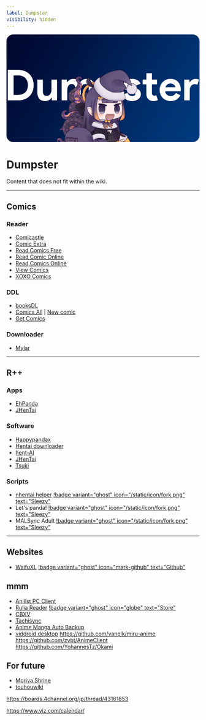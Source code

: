 ```yaml
---
label: Dumpster
visibility: hidden
---
```


![](/static/thumb/dumpster.png)
# Dumpster
Content that does not fit within the wiki.
___

## Comics

### Reader
- [Comicastle](https://www.comicastle.org/)
- [Comic Extra](https://ww1.comicextra.com/)
- [Read Comics Free](https://readcomicsfree.com/)
- [Read Comic Online](https://readcomiconline.li/)
- [Read Comics Online](https://readcomicsonline.ru/)
- [View Comics](https://viewcomics.me/)
- [XOXO Comics](https://xoxocomics.com/)

### DDL
- [booksDL](https://booksdl.org/comics0/)
- [Comics All](https://comics-all.com/) | [New comic](https://newcomic.info/)
- [Get Comics](https://getcomics.info/)

### Downloader
- [Mylar](https://github.com/mylar3/mylar3)

___
## R++

### Apps
- [EhPanda](https://github.com/EhPanda-Team/EhPanda)
- [JHenTai](https://github.com/jiangtian616/JHenTai)

### Software
- [Happypandax](https://github.com/happypandax/happypandax)
- [Hentai downloader](https://github.com/touno-io/hentai-downloader)
- [hent-AI](https://github.com/natethegreate/hent-AI)
- [JHenTai](https://github.com/jiangtian616/JHenTai)
- [Tsuki](https://github.com/Gusb3ll/Tsuki)

### Scripts
- [nhentai helper](https://github.com/Tsuk1ko/nhentai-helper) [!badge variant="ghost" icon="/static/icon/fork.png" text="Sleezy"](https://sleazyfork.org/en/scripts/375992-nhentai-helper)
- Let's panda! [!badge variant="ghost" icon="/static/icon/fork.png" text="Sleezy"](https://sleazyfork.org/en/scripts/33979-let-s-panda)
- MALSync Adult [!badge variant="ghost" icon="/static/icon/fork.png" text="Sleezy"](https://sleazyfork.org/en/scripts/387981-mal-sync-adult-fatexxxblood-edition)

___

## Websites
- [WaifuXL](https://waifuxl.com/) [!badge variant="ghost" icon="mark-github" text="Github"](https://github.com/TheFutureGadgetsLab/WaifuXL)

## mmm
- [Anilist PC Client](https://github.com/zigamacele/ami)
- [Rulia Reader](https://github.com/LancerComet/RuliaReader) [!badge variant="ghost" icon="globe" text="Store"](https://apps.microsoft.com/store/detail/rulia-manga-reader/9MVVLRZWRXX8)
- [CBXV](https://github.com/mftb0/cbxv)
- [Tachisync](https://github.com/axiel7/Tachisync)
- [Anime Manga Auto Backup](https://github.com/Animanga-Initiative/animeManga-autoBackup)
- [viddroid desktop](https://github.com/callisto-jovy/viddroid_desktop)
https://github.com/vanelk/miru-anime
https://github.com/zvbt/AnimeClient
https://github.com/YohannesTz/Okami

## For future
- [Moriya Shrine](https://moriyashrine.org/)
- [touhouwiki](https://en.touhouwiki.net/wiki/Touhou_Wiki)

https://boards.4channel.org/jp/thread/43161853

https://www.viz.com/calendar/

